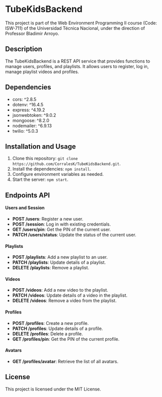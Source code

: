 # TubeKidsBackend

This project is part of the Web Environment Programming II course (Code: ISW-711) of the Universidad Técnica Nacional, under the direction of Professor Bladimir Arroyo.

## Description

The TubeKidsBackend is a REST API service that provides functions to manage users, profiles, and playlists. It allows users to register, log in, manage playlist videos and profiles.

## Dependencies

- cors: ^2.8.5
- dotenv: ^16.4.5
- express: ^4.19.2
- jsonwebtoken: ^9.0.2
- mongoose: ^8.2.0
- nodemailer: ^6.9.13
- twilio: ^5.0.3

## Installation and Usage

1. Clone this repository: `git clone https://github.com/CorralesK/TubeKidsBackend.git`.
2. Install the dependencies: `npm install`.
3. Configure environment variables as needed.
4. Start the server: `npm start`.

## Endpoints API

#### Users and Session
- **POST /users**: Register a new user.
- **POST /session**: Log in with existing credentials.
- **GET /users/pin**: Get the PIN of the current user.
- **PATCH /users/status**: Update the status of the current user.

#### Playlists
- **POST /playlists**: Add a new playlist to an user.
- **PATCH /playlists**: Update details of a playlist.
- **DELETE /playlists**: Remove a playlist.
  
#### Videos
- **POST /videos**: Add a new video to the playlist.
- **PATCH /videos**: Update details of a video in the playlist.
- **DELETE /videos**: Remove a video from the playlist.
  
#### Profiles
- **POST /profiles**: Create a new profile.
- **PATCH /profiles**: Update details of a profile.
- **DELETE /profiles**: Delete a profile.
- **GET /profiles/pin**: Get the PIN of the current profile.

#### Avatars
- **GET /profiles/avatar**: Retrieve the list of all avatars.

## License

This project is licensed under the MIT License.
